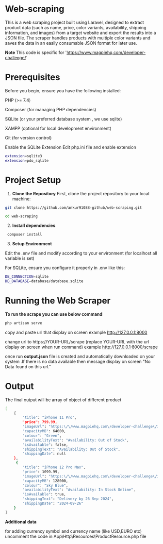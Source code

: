 # Web-scraping
This is a web scraping project built using Laravel, designed to extract product data (such as name, price, color variants, availability, shipping information, and images) from a target website and export the results into a JSON file. The scraper handles products with multiple color variants and saves the data in an easily consumable JSON format for later use.

**Note** This code is specific for 'https://www.magpiehq.com/developer-challenge/'


# Prerequisites

Before you begin, ensure you have the following installed:

PHP (>= 7.4)

Composer (for managing PHP dependencies)

SQLite (or your preferred database system , we use sqlite)

XAMPP (optional for local development environment)

Git (for version control)

Enable the SQLite Extension
Edit php.ini file and enable extension 
```bash
extension=sqlite3
extension=pdo_sqlite
```

# Project Setup
1. **Clone the Repository**
First, clone the project repository to your local machine:
```bash
git clone https://github.com/ankur91088-github/web-scraping.git
```
```bash
cd web-scraping
```
2. **Install dependencies**
```bash
 composer install
```
3. **Setup Environment**

Edit the .env file and modify according to your environment (for localhost all variable is set)

For SQLite, ensure you configure it properly in .env like this:
```bash
DB_CONNECTION=sqlite
DB_DATABASE=database/database.sqlite
```
# Running the Web Scraper
**To run the scrape you can use below command**
```bash
php artisan serve
```

copy and paste url that display on screen example http://127.0.0.1:8000

change url to  https://YOUR-URL/scrape 
(replace YOUR-URL with the url display on screen when run command)
example http://127.0.0.1:8000/scrape

once run **output.json** file is created and automatically downloaded on your system .If there is no data available then message display on screen "No Data found on this url."

# Output

The final output will be array of object of different product
```bash
[
    {
        "title": "iPhone 11 Pro",
        "price": 799.99,
        "imageUrl": "https:\/\/www.magpiehq.com\/developer-challenge\/images\/iphone-11-pro.png",
        "capacityMB": 64000,
        "colour": "Green",
        "availabilityText": "Availability: Out of Stock",
        "isAvailable": false,
        "shippingText": "Availability: Out of Stock",
        "shippingDate": null
    },
     {
        "title": "iPhone 12 Pro Max",
        "price": 1099.99,
        "imageUrl": "https:\/\/www.magpiehq.com\/developer-challenge\/images\/iphone-12-pro.png",
        "capacityMB": 128000,
        "colour": "Sky Blue",
        "availabilityText": "Availability: In Stock Online",
        "isAvailable": true,
        "shippingText": "Delivery by 26 Sep 2024",
        "shippingDate": "2024-09-26"
    }
]
```
**Additional data**

for adding currency symbol and currency name (like USD,EURO etc) uncomment the code in App\Http\Resources\ProductResource.php file 
